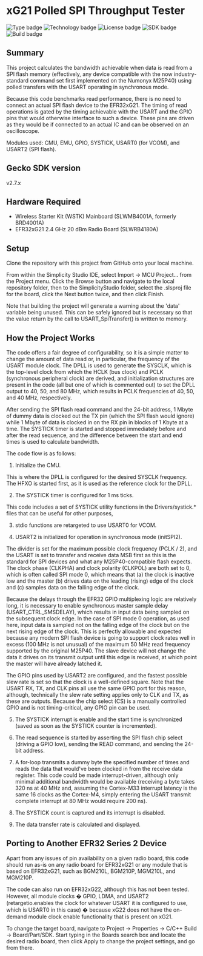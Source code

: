 # xG21 Polled SPI Throughput Tester #
![Type badge](https://img.shields.io/badge/dynamic/json?url=https://raw.githubusercontent.com/SiliconLabs/application_examples_ci/master/platform_applications/polled_common.json&label=Type&query=type&color=green)
![Technology badge](https://img.shields.io/badge/dynamic/json?url=https://raw.githubusercontent.com/SiliconLabs/application_examples_ci/master/platform_applications/polled_common.json&label=Technology&query=technology&color=green)
![License badge](https://img.shields.io/badge/dynamic/json?url=https://raw.githubusercontent.com/SiliconLabs/application_examples_ci/master/platform_applications/polled_common.json&label=License&query=license&color=green)
![SDK badge](https://img.shields.io/badge/dynamic/json?url=https://raw.githubusercontent.com/SiliconLabs/application_examples_ci/master/platform_applications/polled_common.json&label=SDK&query=sdk&color=green)
![Build badge](https://img.shields.io/endpoint?url=https://raw.githubusercontent.com/SiliconLabs/application_examples_ci/master/platform_applications/polled_build_status.json)

## Summary ##

This project calculates the bandwidth achievable when data is read from a SPI flash memory (effectively, any device
compatible with the now industry-standard command set first implemented on the Numonyx M25P40) using polled transfers
with the USART operating in synchronous mode.

Because this code benchmarks read performance, there is no need to connect an actual SPI flash device to the EFR32xG21.
The timing of read operations is gated by the timing achievable with the USART and the GPIO pins that would otherwise
interface to such a device. These pins are driven as they would be if connected to an actual IC and can be observed on
an oscilloscope.

Modules used: CMU, EMU, GPIO, SYSTICK, USART0 (for VCOM), and USART2 (SPI flash).

## Gecko SDK version ##

v2.7.x

## Hardware Required ##

* Wireless Starter Kit (WSTK) Mainboard (SLWMB4001A, formerly BRD4001A)
* EFR32xG21 2.4 GHz 20 dBm Radio Board (SLWRB4180A)

## Setup ##

Clone the repository with this project from GitHub onto your local machine.

From within the Simplicity Studio IDE, select Import -> MCU Project... from the Project menu. Click the Browse button
and navigate to the local repository folder, then to the SimplicityStudio folder, select the .slsproj file for the
board, click the Next button twice, and then click Finish.

Note that building the project will generate a warning about the 'data' variable being unused.  This can be safely
ignored but is necessary so that the value return by the call to USART_SpiTransfer() is written to memory.

## How the Project Works ##

The code offers a fair degree of configurability, so it is a simple matter to change the amount of data read or,
in particular, the frequency of the USART module clock. The DPLL is used to generate the SYSCLK, which is the top-level
clock from which the HCLK (bus clock) and PCLK (synchronous peripheral clock) are derived, and initialization
structures are present in the code (all but one of which is commented out) to set the DPLL output to 40, 50, and
80 MHz, which results in PCLK frequencies of 40, 50, and 40 MHz, respectively.

After sending the SPI flash read command and the 24-bit address, 1 Mbyte of dummy data is clocked out the TX pin
(which the SPI flash would ignore) while 1 Mbyte of data is clocked in on the RX pin in blocks of 1 Kbyte at a time.
The SYSTICK timer is started and stopped immediately before and after the read sequence, and the difference between
the start and end times is used to calculate bandwidth.

The code flow is as follows:

1.  Initialize the CMU.

This is where the DPLL is configured for the desired SYSCLK frequency. The HFXO is started first, as it is used as the
reference clock for the DPLL.

2.  The SYSTICK timer is configured for 1 ms ticks.

This code includes a set of SYSTICK utility functions in the Drivers/systick.* files that can be useful for other purposes,

3.  stdio functions are retargeted to use USART0 for VCOM.

4.  USART2 is initialized for operation in synchronous mode (initSPI2).

The divider is set for the maximum possible clock frequency (PCLK / 2), and the USART is set to transfer and receive data
MSB first as this is the standard for SPI devices and what any M25P40-compatible flash expects. The clock phase (CLKPHA)
and clock polarity (CLKPOL) are both set to 0, which is often called SPI mode 0, which means that (a) the clock is inactive
low and the master (b) drives data on the leading (rising) edge of the clock and (c) samples data on the falling edge of
the clock.  

Because the delays through the EFR32 GPIO multiplexing logic are relatively long, it is necessary to enable synchronous
master sample delay (USART_CTRL_SMSDELAY), which results in input data being sampled on the subsequent clock edge. In the
case of SPI mode 0 operation, as used here, input data is sampled not on the falling edge of the clock but on the next
rising edge of the clock.  This is perfectly allowable and expected because any modern SPI flash device is going to support
clock rates well in excess (100 MHz is not unusual) of the maximum 50 MHz read frequency supported by the original M25P40.
The slave device will not change the data it drives on its transmit output until this edge is received, at which point the
master will have already latched it.

The GPIO pins used by USART2 are configured, and the fastest possible slew rate is set so that the clock is a well-defined
square. Note that the USART RX, TX, and CLK pins all use the same GPIO port for this reason, although, technically the slew
rate setting applies only to CLK and TX, as these are outputs. Because the chip select (CS) is a manually controlled GPIO
and is not timing-critical, any GPIO pin can be used.

5. The SYSTICK interrupt is enable and the start time is synchronized (saved  as soon as the SYSTICK counter is incremented).

6. The read sequence is started by asserting the SPI flash chip select (driving a GPIO low), sending the READ command, and
sending the 24-bit address.

7. A for-loop transmits a dummy byte the specified number of times and reads the data that would've been clocked in from the
receive data register. This code could be made interrupt-driven, although only minimal additional bandwidth would be
available (receiving a byte takes 320 ns at 40 MHz and, assuming the Cortex-M33 interrupt latency is the same 16 clocks as
the Cortex-M4, simply entering the USART transmit complete interrupt at 80 MHz would require 200 ns).

8. The SYSTICK count is captured and its interrupt is disabled.

9. The data transfer rate is calculated and displayed.

## Porting to Another EFR32 Series 2 Device ##

Apart from any issues of pin availability on a given radio board, this code should run as-is on any radio board for EFR32xG21
or any module that is based on EFR32xG21, such as BGM210L, BGM210P, MGM210L, and MGM210P.

The code can also run on EFR32xG22, although this has not been tested. However, all module clocks � GPIO, LDMA, and USART2
(retargetio.enables the clock for whatever USART it is configured to use, which is USART0 in this case) � because xG22
does not have the on-demand module clock enable functionality that is present on xG21. 

To change the target board, navigate to Project -> Properties -> C/C++ Build -> Board/Part/SDK. Start typing in the Boards
search box and locate the desired radio board, then click Apply to change the project settings, and go from there.